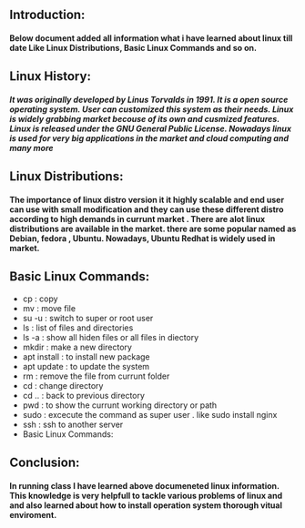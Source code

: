 

## Introduction:
#### Below document added all information what i have learned about linux till date Like  Linux Distributions,  Basic Linux Commands and so on. 

## Linux History:
##### It was originally developed by Linus Torvalds in 1991. It is a open source operating system. User can customized this system as their needs. Linux is widely grabbing market becouse of its own and cusmized features. Linux is released under the GNU General Public License. Nowadays linux is used for very big applications in the market and cloud computing and many more 

## Linux Distributions:
#### The importance of linux distro version it it highly scalable and end user can use with small modification and they can use these different distro according to high demands in currunt market . There are alot linux distributions are available in the market. there are some popular named as Debian, fedora , Ubuntu. Nowadays, Ubuntu  Redhat is widely used in market. 

## Basic Linux Commands:
* cp : copy 
* mv : move file 
* su -u :  switch to super or root user 
* ls : list of files and directories 
* ls -a : show all hiden files or all files in diectory 
* mkdir : make a new directory 
* apt install <package name> : to install new package 
* apt update : to update the system 
* rm : remove the file from currunt folder 
* cd : change directory 
* cd .. : back to previous directory 
* pwd : to show the currunt working directory or path 
* sudo : excecute the command as super user . like sudo install nginx 
* ssh : ssh to another server 
* Basic Linux Commands:

## Conclusion:
#### In running class I have learned above documeneted linux information. This knowledge is very helpfull to tackle various problems of linux and and also learned about how to install operation system thorough vitual enviroment. 